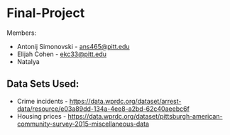 # Final-Project

Members: 
* Antonij Simonovski - ans465@pitt.edu
* Elijah Cohen - ekc33@pitt.edu
* Natalya

## Data Sets Used: 
* Crime incidents  - https://data.wprdc.org/dataset/arrest-data/resource/e03a89dd-134a-4ee8-a2bd-62c40aeebc6f
* Housing prices - https://data.wprdc.org/dataset/pittsburgh-american-community-survey-2015-miscellaneous-data

